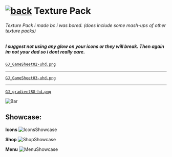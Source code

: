 # [![back](https://cdn.discordapp.com/emojis/887168885747511396?size=32)](https://dxrpy.github.io/Dxrpys-Garbage-Website) Texture Pack

###### Texture Pack i made bc i was bored. (does include some mash-ups of other texture packs)
##### I suggest not using any glow on your icons or they will break. Then again im not your dad so i dont really care.

[`GJ_GameSheet02-uhd.png`](https://cdn.discordapp.com/attachments/584355797366997002/888748003324739584/GJ_GameSheet02-uhd.png)

---

[`GJ_GameSheet03-uhd.png`](https://i.imgur.com/yRIvPDK.png)

---

[`GJ_gradientBG-hd.png`](https://cdn.discordapp.com/attachments/584355797366997002/888751059940564992/GJ_gradientBG-hd.png)

![`Bar`](https://cdn.discordapp.com/attachments/584355797366997002/889006586406772746/4M7IWwP.png)

## Showcase:

**Icons**
![`IconsShowcase`](https://cdn.discordapp.com/attachments/584355797366997002/889022701216350248/unknown.png)

**Shop**
![`ShopShowcase`](https://cdn.discordapp.com/attachments/584355797366997002/889023093035630682/unknown.png)

**Menu**
![`MenuShowcase`](https://cdn.discordapp.com/attachments/584355797366997002/889023270043668530/unknown.png)
